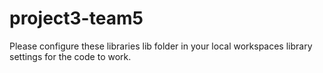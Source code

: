 # project3-team5


Please configure these libraries lib folder in your local workspaces library settings for the code to work.
